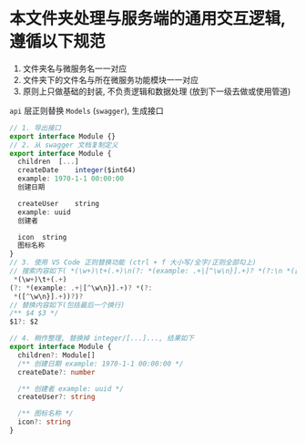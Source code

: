 # 本文件夹处理与服务端的通用交互逻辑, 遵循以下规范

1. 文件夹名与微服务名一一对应
2. 文件夹下的文件名与所在微服务功能模块一一对应
3. 原则上只做基础的封装, 不负责逻辑和数据处理 (放到下一级去做或使用管道)

`api` 层正则替换 `Models` (`swagger`), 生成接口

``` TypeScript
// 1. 导出接口
export interface Module {}
// 2. 从 swagger 文档复制定义
export interface Module {
  children	[...]
  createDate	integer($int64)
  example: 1970-1-1 00:00:00
  创建日期

  createUser	string
  example: uuid
  创建者

  icon	string
  图标名称
}
// 3. 使用 VS Code 正则替换功能 (ctrl + f 大小写/全字/正则全部勾上)
// 搜索内容如下( *(\w+)\t+(.+)\n(?: *(example: .+|[^\w\n}].+)? *(?:\n *([^\w\n}].+))?)?)
 *(\w+)\t+(.+)
(?: *(example: .+|[^\w\n}].+)? *(?:
 *([^\w\n}].+))?)?
// 替换内容如下(包括最后一个换行)
/** $4 $3 */
$1?: $2

// 4. 稍作整理, 替换掉 integer/[...]..., 结果如下
export interface Module {
  children?: Module[]
  /** 创建日期 example: 1970-1-1 00:00:00 */
  createDate?: number

  /** 创建者 example: uuid */
  createUser?: string

  /** 图标名称 */
  icon?: string
}
```
